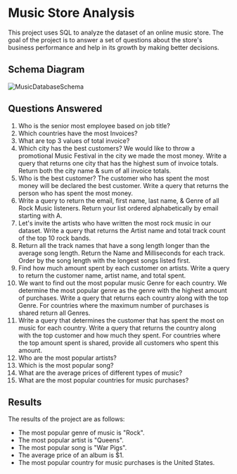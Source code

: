 # Music Store Analysis
This project uses SQL to analyze the dataset of an online music store. The goal of the project is to answer a set of questions about the store's business performance and help in its growth by making better decisions.
## Schema Diagram
![MusicDatabaseSchema](https://github.com/user-attachments/assets/1681674d-1119-476d-94fe-2db97b6d4b88)
## Questions Answered
1. Who is the senior most employee based on job title?
2. Which countries have the most Invoices?
3. What are top 3 values of total invoice?
4. Which city has the best customers? We would like to throw a promotional Music Festival in the city we made the most money. Write a query that returns one city that has the highest sum of invoice totals. Return both the city name & sum of all invoice totals.
5. Who is the best customer? The customer who has spent the most money will be declared the best customer. Write a query that returns the person who has spent the most money.
6. Write a query to return the email, first name, last name, & Genre of all Rock Music listeners. Return your list ordered alphabetically by email starting with A.
7. Let's invite the artists who have written the most rock music in our dataset. Write a query that returns the Artist name and total track count of the top 10 rock bands.
8. Return all the track names that have a song length longer than the average song length. Return the Name and Milliseconds for each track. Order by the song length with the longest songs listed first.
9. Find how much amount spent by each customer on artists. Write a query to return the customer name, artist name, and total spent.
10. We want to find out the most popular music Genre for each country. We determine the most popular genre as the genre with the highest amount of purchases. Write a query that returns each country along with the top Genre. For countries where the maximum number of purchases is shared return all Genres.
11. Write a query that determines the customer that has spent the most on music for each country. Write a query that returns the country along with the top customer and how much they spent. For countries where the top amount spent is shared, provide all customers who spent this amount.
12. Who are the most popular artists?
13. Which is the most popular song?
14. What are the average prices of different types of music?
15. What are the most popular countries for music purchases?
## Results
The results of the project are as follows:
- The most popular genre of music is "Rock".
- The most popular artist is "Queens".
- The most popular song is "War Pigs".
- The average price of an album is $1.
- The most popular country for music purchases is the United States.
